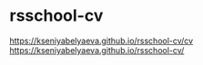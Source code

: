 # rsschool-cv
https://kseniyabelyaeva.github.io/rsschool-cv/cv
https://kseniyabelyaeva.github.io/rsschool-cv/
